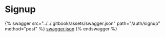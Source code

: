 # Signup

{% swagger src="../../.gitbook/assets/swagger.json" path="/auth/signup" method="post" %}
[swagger.json](../../.gitbook/assets/swagger.json)
{% endswagger %}
